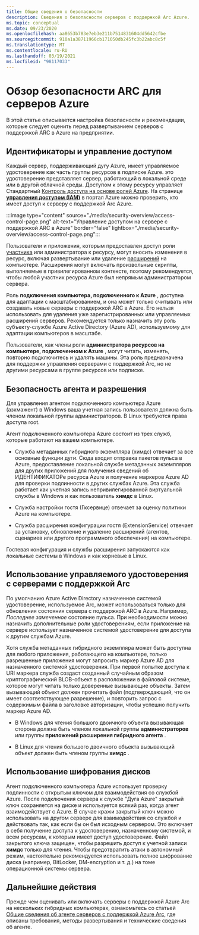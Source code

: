 ```yaml
---
title: Общие сведения о безопасности
description: Сведения о безопасности серверов с поддержкой Arc Azure.
ms.topic: conceptual
ms.date: 09/23/2020
ms.openlocfilehash: aa8653b783e7eb3e211b7514831604dd5642cfbe
ms.sourcegitcommit: 910a1a38711966cb171050db245fc3b22abc8c5f
ms.translationtype: MT
ms.contentlocale: ru-RU
ms.lasthandoff: 03/19/2021
ms.locfileid: "98117033"
---
```

# <a name="azure-arc-for-servers-security-overview"></a>Обзор безопасности ARC для серверов Azure

В этой статье описывается настройка безопасности и рекомендации, которые следует оценить перед развертыванием серверов с поддержкой ARC в Azure на предприятии.

## <a name="identity-and-access-control"></a>Идентификаторы и управление доступом

Каждый сервер, поддерживающий дугу Azure, имеет управляемое удостоверение как часть группы ресурсов в подписке Azure. это удостоверение представляет сервер, работающий в локальной среде или в другой облачной среды. Доступом к этому ресурсу управляет Стандартный [Контроль доступа на основе ролей Azure](../../role-based-access-control/overview.md). На странице [**управления доступом (IAM)**](../../role-based-access-control/role-assignments-portal.md) в портал Azure можно проверить, кто имеет доступ к серверу с поддержкой Arc Azure.

:::image type="content" source="./media/security-overview/access-control-page.png" alt-text="Управление доступом на сервере с поддержкой ARC в Azure" border="false" lightbox="./media/security-overview/access-control-page.png":::

Пользователи и приложения, которым предоставлен доступ роли [участника](../../role-based-access-control/built-in-roles.md#contributor) или администратора к ресурсу, могут вносить изменения в ресурс, включая развертывание или удаление [расширений](manage-vm-extensions.md) на компьютере. Расширения могут включать произвольные скрипты, выполняемые в привилегированном контексте, поэтому рекомендуется, чтобы любой участник ресурса Azure был непрямым администратором сервера.

Роль **подключения компьютера, подключенного к Azure** , доступна для адаптации с масштабированием, и она может только считывать или создавать новые серверы с поддержкой ARC в Azure. Его нельзя использовать для удаления уже зарегистрированных или управляемых расширений серверов. Рекомендуется только назначить эту роль субъекту-службе Azure Active Directory (Azure AD), используемому для адаптации компьютеров в масштабе.

Пользователи, как члены роли **администратора ресурсов на компьютере, подключенном к Azure** , могут читать, изменять, повторно подключитесь и удалять машины. Эта роль предназначена для поддержки управления серверами с поддержкой Arc, но не другими ресурсами в группе ресурсов или подписке.

## <a name="agent-security-and-permissions"></a>Безопасность агента и разрешения

Для управления агентом подключенного компьютера Azure (азкмажент) в Windows ваша учетная запись пользователя должна быть членом локальной группы администраторов. В Linux требуются права доступа root.

Агент подключенного компьютера Azure состоит из трех служб, которые работают на вашем компьютере.

* Служба метаданных гибридного экземпляра (химдс) отвечает за все основные функции дуги. Сюда входит отправка пакетов пульса в Azure, предоставление локальной службе метаданных экземпляров для других приложений для получения сведений об ИДЕНТИФИКАТОРе ресурса Azure и получение маркеров Azure AD для проверки подлинности в других службах Azure. Эта служба работает как учетная запись непривилегированной виртуальной службы в Windows и как пользователь **химдс** в Linux.

* Служба настройки гостя (Гксервице) отвечает за оценку политики Azure на компьютере.

* Служба расширения конфигурации гостя (ExtensionService) отвечает за установку, обновление и удаление расширений (агентов, сценариев или другого программного обеспечения) на компьютере.

Гостевая конфигурация и службы расширения запускаются как локальные системы в Windows и как корневые в Linux.

## <a name="using-a-managed-identity-with-arc-enabled-servers"></a>Использование управляемого удостоверения с серверами с поддержкой Arc

По умолчанию Azure Active Directory назначенное системой удостоверение, используемое Arc, может использоваться только для обновления состояния сервера с поддержкой ARC в Azure. Например, *Последнее замеченное* состояние пульса. При необходимости можно назначить дополнительные роли удостоверениям, если приложение на сервере использует назначенное системой удостоверение для доступа к другим службам Azure.

Хотя служба метаданных гибридного экземпляра может быть доступна для любого приложения, работающего на компьютере, только разрешенные приложения могут запросить маркер Azure AD для назначенного системой удостоверения. При первой попытке доступа к URI маркера служба создаст созданный случайным образом криптографический BLOB-объект в расположении в файловой системе, которое могут читать только доверенные вызывающие объекты. Затем вызывающий объект должен прочитать файл (подтверждающий, что он имеет соответствующее разрешение), и повторить запрос с содержимым файла в заголовке авторизации, чтобы успешно получить маркер Azure AD.

* В Windows для чтения большого двоичного объекта вызывающая сторона должна быть членом локальной группы **администраторов** или группы **приложений расширения гибридного агента** .

* В Linux для чтения большого двоичного объекта вызывающий объект должен быть членом группы **химдс** .

## <a name="using-disk-encryption"></a>Использование шифрования дисков

Агент подключенного компьютера Azure использует проверку подлинности с открытым ключом для взаимодействия со службой Azure. После подключения сервера к службе "Дуга Azure" закрытый ключ сохраняется на диске и используется всякий раз, когда агент взаимодействует с Azure. В случае кражи закрытый ключ можно использовать на другом сервере для взаимодействия со службой и действовать так, как если бы он был исходным сервером. Это включает в себя получение доступа к удостоверению, назначенному системой, и всем ресурсам, к которым имеет доступ удостоверение. Файл закрытого ключа защищен, чтобы разрешить доступ к учетной записи **химдс** только для чтения. Чтобы предотвратить атаки в автономный режим, настоятельно рекомендуется использовать полное шифрование диска (например, BitLocker, DM-encryption и т. д.) на томе операционной системы сервера.

## <a name="next-steps"></a>Дальнейшие действия

Прежде чем оценивать или включать серверы с поддержкой Azure Arc на нескольких гибридных компьютерах, ознакомьтесь со статьей [Общие сведения об агенте серверов с поддержкой Azure Arc](agent-overview.md), где описаны требования, методы развертывания и технические сведения об агенте.
